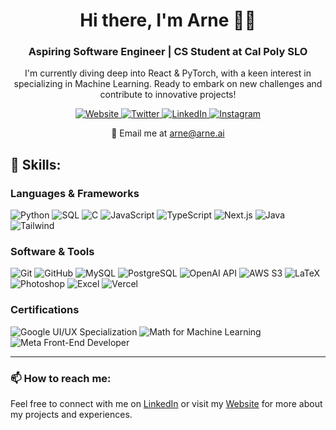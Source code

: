 <h1 align="center">Hi there, I'm Arne 👨‍💻</h1>
<h3 align="center">Aspiring Software Engineer | CS Student at Cal Poly SLO</h3>

<p align="center">
I'm currently diving deep into React & PyTorch, with a keen interest in specializing in Machine Learning. Ready to embark on new challenges and contribute to innovative projects!
</p>

<p align="center">
  <a href="https://arne.ai" target="_blank">
    <img src="https://img.shields.io/badge/Website-4285F4?style=for-the-badge&logo=google-chrome&logoColor=white" alt="Website" />
  </a>
  <a href="https://twitter.com/arnenoori" target="_blank">
    <img src="https://img.shields.io/badge/Twitter-1DA1F2?style=for-the-badge&logo=twitter&logoColor=white" alt="Twitter"/>
  </a>
  <a href="https://linkedin.com/in/arnenoori" target="_blank">
    <img src="https://img.shields.io/badge/LinkedIn-0077B5?style=for-the-badge&logo=linkedin&logoColor=white" alt="LinkedIn"/>
  </a>
  <a href="https://instagram.com/arnenoori" target="_blank">
    <img src="https://img.shields.io/badge/Instagram-E4405F?style=for-the-badge&logo=instagram&logoColor=white" alt="Instagram"/>
  </a>
</p>

<p align="center">
  📧 Email me at <a href="mailto:arne@arne.ai">arne@arne.ai</a>
</p>

## 🚀 Skills:

### Languages & Frameworks
<p>
  <img src="https://img.shields.io/badge/Python-3776AB?style=for-the-badge&logo=python&logoColor=white" alt="Python" />
  <img src="https://img.shields.io/badge/SQL-4479A1?style=for-the-badge&logo=MySQL&logoColor=white" alt="SQL" />
  <img src="https://img.shields.io/badge/C-A8B9CC?style=for-the-badge&logo=c&logoColor=white" alt="C" />
  <img src="https://img.shields.io/badge/JavaScript-F7DF1E?style=for-the-badge&logo=javascript&logoColor=black" alt="JavaScript" />
  <img src="https://img.shields.io/badge/TypeScript-3178C6?style=for-the-badge&logo=typescript&logoColor=white" alt="TypeScript" />
  <img src="https://img.shields.io/badge/Next.js-000000?style=for-the-badge&logo=next.js&logoColor=white" alt="Next.js" />
  <img src="https://img.shields.io/badge/Java-007396?style=for-the-badge&logo=java&logoColor=white" alt="Java" />
  <img src="https://img.shields.io/badge/Tailwind_CSS-38B2AC?style=for-the-badge&logo=tailwind-css&logoColor=white" alt="Tailwind" />
</p>

### Software & Tools
<p>
  <img src="https://img.shields.io/badge/Git-F05032?style=for-the-badge&logo=git&logoColor=white" alt="Git" />
  <img src="https://img.shields.io/badge/GitHub-100000?style=for-the-badge&logo=github&logoColor=white" alt="GitHub" />
  <img src="https://img.shields.io/badge/MySQL-4479A1?style=for-the-badge&logo=mysql&logoColor=white" alt="MySQL" />
  <img src="https://img.shields.io/badge/PostgreSQL-316192?style=for-the-badge&logo=postgresql&logoColor=white" alt="PostgreSQL" />
  <img src="https://img.shields.io/badge/OpenAI-412991?style=for-the-badge&logo=openai&logoColor=white" alt="OpenAI API" />
  <img src="https://img.shields.io/badge/AWS_S3-569A31?style=for-the-badge&logo=amazon-aws&logoColor=white" alt="AWS S3" />
  <img src="https://img.shields.io/badge/LaTeX-008080?style=for-the-badge&logo=latex&logoColor=white" alt="LaTeX" />
  <img src="https://img.shields.io/badge/Adobe_Photoshop-31A8FF?style=for-the-badge&logo=adobe-photoshop&logoColor=black" alt="Photoshop" />
  <img src="https://img.shields.io/badge/Microsoft_Excel-217346?style=for-the-badge&logo=microsoft-excel&logoColor=white" alt="Excel" />
  <img src="https://img.shields.io/badge/Vercel-000000?style=for-the-badge&logo=vercel&logoColor=white" alt="Vercel" />
</p>

### Certifications
<p>
  <img src="https://img.shields.io/badge/Google_UI/UX_Specialization-4285F4?style=for-the-badge&logo=google&logoColor=white" alt="Google UI/UX Specialization" />
  <img src="https://img.shields.io/badge/Math_for_Machine_Learning-FF6F00?style=for-the-badge&logo=coursera&logoColor=white" alt="Math for Machine Learning" />
  <img src="https://img.shields.io/badge/Meta_Front_End_Developer-4267B2?style=for-the-badge&logo=facebook&logoColor=white" alt="Meta Front-End Developer" />
</p>

---

### 📫 How to reach me:
Feel free to connect with me on [LinkedIn](https://linkedin.com/in/arnenoori) or visit my [Website](https://arne.ai) for more about my projects and experiences.
